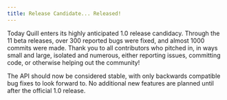 ```yaml
---
title: Release Candidate... Released!
---
```


Today Quill enters its highly anticipated 1.0 release candidacy. Through the 11 beta releases, over 300 reported bugs were fixed, and almost 1000 commits were made. Thank you to all contributors who pitched in, in ways small and large, isolated and numerous, either reporting issues, committing code, or otherwise helping out the community!

The API should now be considered stable, with only backwards compatible bug fixes to look forward to. No additional new features are planned until after the official 1.0 release.